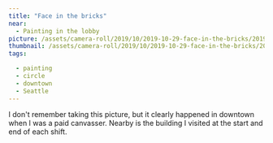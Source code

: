 ```yaml
---
title: "Face in the bricks"
near:
  - Painting in the lobby
picture: /assets/camera-roll/2019/10/2019-10-29-face-in-the-bricks/20191022_165941185_iOS.jpg
thumbnail: /assets/camera-roll/2019/10/2019-10-29-face-in-the-bricks/20191022_165941185_iOS-thumbnail.jpg
tags:

  - painting
  - circle
  - downtown
  - Seattle
---
```

I don't remember taking this picture, but it clearly happened in downtown when I was a paid canvasser. Nearby is the building I visited at the start and end of each shift.
